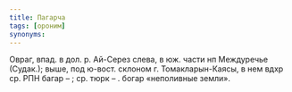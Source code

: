 ```yaml
---
title: Пагарча
tags: [ороним]
synonyms:
---
```


Овраг, впад. в дол. р. Ай-Серез слева, в юж. части нп Междуречье (Судак.); выше,
под ю-вост. склоном г. Томакларын-Каясы, в нем вдхр ср. РПН багар – ; ср. тюрк –
. богар «неполивные земли».
